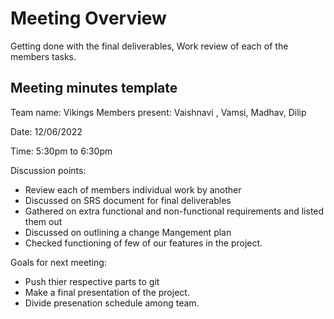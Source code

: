 # Meeting Overview

Getting done with the final deliverables, Work review of each of the members tasks. 
## Meeting minutes template

Team name: Vikings
Members present: Vaishnavi , Vamsi, Madhav, Dilip

Date: 12/06/2022

Time: 5:30pm to 6:30pm

Discussion points:
    
* Review each of members individual work by another
* Discussed on SRS document for final deliverables 
* Gathered on extra functional and non-functional requirements and listed them out
* Discussed on outlining a change Mangement plan 
* Checked functioning of few of our features in the project.


Goals for next meeting:
* Push thier respective parts to git 
* Make a final presentation of the project.
* Divide presenation schedule among team.
